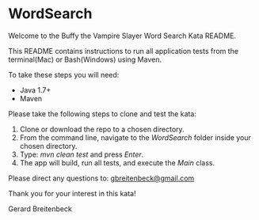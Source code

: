 # WordSearch

Welcome to the Buffy the Vampire Slayer Word Search Kata README.

This README contains instructions to run all application tests from the terminal(Mac) or Bash(Windows) using Maven.

To take these steps you will need:
- Java 1.7+
- Maven

Please take the following steps to clone and test the kata:
1. Clone or download the repo to a chosen directory.
2. From the command line, navigate to the *WordSearch* folder inside your chosen directory.
3. Type: *mvn clean test* and press *Enter*. 
4. The app will build, run all tests, and execute the *Main* class. 

Please direct any questions to: gbreitenbeck@gmail.com

Thank you for your interest in this kata! 

Gerard Breitenbeck
